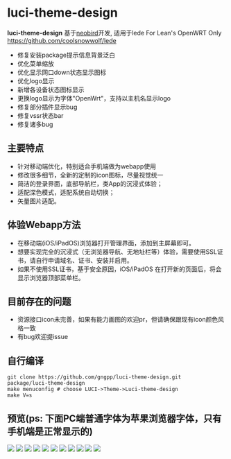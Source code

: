 # luci-theme-design

**luci-theme-design** 基于[neobird](https://github.com/thinktip/luci-theme-neobird)开发, 适用于lede For Lean's OpenWRT Only <https://github.com/coolsnowwolf/lede>

- 修复安装package提示信息背景泛白
- 优化菜单缩放
- 优化显示网口down状态显示图标
- 优化logo显示
- 新增各设备状态图标显示
- 更换logo显示为字体"OpenWrt"，支持以主机名显示logo
- 修复部分插件显示bug
- 修复vssr状态bar
- 修复诸多bug

## 主要特点

- 针对移动端优化，特别适合手机端做为webapp使用
- 修改很多细节，全新的定制的icon图标，尽量视觉统一
- 简洁的登录界面，底部导航栏，类App的沉浸式体验；
- 适配深色模式，适配系统自动切换；
- 矢量图片适配。

## 体验Webapp方法

- 在移动端(iOS/iPadOS)浏览器打开管理界面，添加到主屏幕即可。
- 想要实现完全的沉浸式（无浏览器导航、无地址栏等）体验，需要使用SSL证书，请自行申请域名、证书、安装并启用。
- 如果不使用SSL证书，基于安全原因，iOS/iPadOS 在打开新的页面后，将会显示浏览器顶部菜单栏。

## 目前存在的问题

- 资源接口icon未完善，如果有能力画图的欢迎pr，但请确保跟现有icon颜色风格一致
- 有bug欢迎提issue

## 自行编译

```
git clone https://github.com/gngpp/luci-theme-design.git  package/luci-theme-design
make menuconfig # choose LUCI->Theme->Luci-theme-design  
make V=s
```

## 预览(ps: 下面PC端普通字体为苹果浏览器字体，只有手机端是正常显示的)

<img src="./preview/login.png"/>
<img src="./preview/home.png"/>
<img src="./preview/home1.png"/>
<img src="./preview/wifi.png"/>
<img src="./preview/mini.png"/>
<img src="./preview/sidebar.png"/>
<img src="./preview/vssr.png"/>
<img src="./preview/iface.png"/>
<img src="./preview/iface1.png"/>
<img src="./preview/IMG_8790.PNG"/>
<img src="./preview/IMG_8791.PNG"/>
